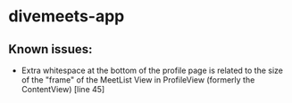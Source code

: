 # divemeets-app

## Known issues:
- Extra whitespace at the bottom of the profile page is related to the size of the "frame" of the MeetList View in ProfileView (formerly the ContentView) [line 45]

